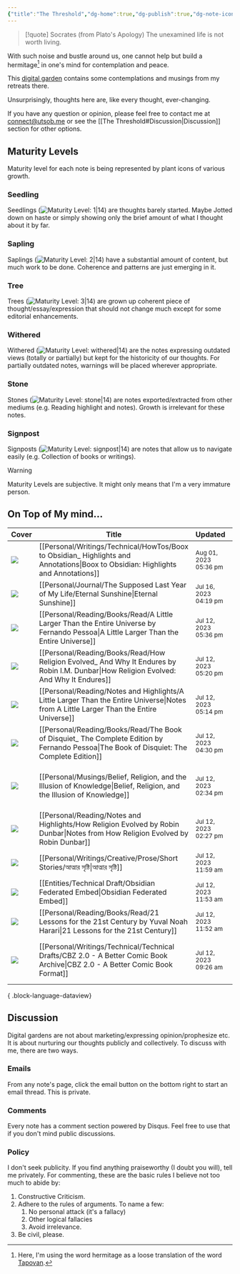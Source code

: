 ```yaml
---
{"title":"The Threshold","dg-home":true,"dg-publish":true,"dg-note-icon":"signpost","dg-pinned":true,"dg-hide-in-graph":true,"cssClasses":["cards","cards-cols-3","cards-cover","cards-cover-no-border","cards-title-hide-icons"],"dg-metatags":{"description":"Utsob's Digital Garden","og:description":"Utsob's Digital Garden"},"created":"2023-01-02T21:30:15+06:00","updated":"2023-06-25T16:59:25+06:00","permalink":"/the-threshold/","metatags":{"description":"Utsob's Digital Garden","og:description":"Utsob's Digital Garden"},"hideInGraph":true,"pinned":true,"contentClasses":"cards cards-cols-3 cards-cover cards-cover-no-border cards-title-hide-icons","tags":["gardenEntry"],"dgPassFrontmatter":true,"noteIcon":"signpost"}
---
```


> [!quote] Socrates (from Plato's Apology)
> The unexamined life is not worth living.

With such noise and bustle around us, one cannot help but build a hermitage[^1] in one's mind for contemplation and peace.

This [digital garden](https://cagrimmett.com/notes/2020/11/08/what-are-digital-gardens/) contains some contemplations and musings from my retreats there.

Unsurprisingly, thoughts here are, like every thought, ever-changing.

If you have any question or opinion, please feel free to contact me at [connect@utsob.me](mailto:connect@utsob.me) or see the [[The Threshold#Discussion\|Discussion]] section for other options.

## Maturity Levels
Maturity level for each note is being represented by plant icons of various growth.

### Seedling
Seedlings (![Maturity Level: 1|14](https://hermitage.utsob.me/img/tree-1.svg)) are thoughts barely started. Maybe Jotted down on haste or simply showing only the brief amount of what I thought about it by far.

### Sapling
Saplings (![Maturity Level: 2|14](https://hermitage.utsob.me/img/tree-2.svg)) have a substantial amount of content, but much work to be done. Coherence and patterns are just emerging in it.

### Tree
Trees (![Maturity Level: 3|14](https://hermitage.utsob.me/img/tree-3.svg)) are grown up coherent piece of thought/essay/expression that should not change much except for some editorial enhancements.

### Withered
Withered (![Maturity Level: withered|14](https://hermitage.utsob.me/img/withered.svg)) are the notes expressing outdated views (totally or partially) but kept for the historicity of our thoughts. For partially outdated notes, warnings will be placed wherever appropriate.

### Stone
Stones (![Maturity Level: stone|14](https://hermitage.utsob.me/img/stone.svg)) are notes exported/extracted from other mediums (e.g. Reading highlight and notes). Growth is irrelevant for these notes.

### Signpost
Signposts (![Maturity Level: signpost|14](https://hermitage.utsob.me/img/signpost.svg)) are notes that allow us to navigate easily (e.g. Collection of books or writings).

> [!Warning] 
> Maturity Levels are subjective. It might only means that I'm a very immature person.


## On Top of My mind…
| Cover                                                            | Title                                                                                                                                        | Updated                                                              | Created                                                             | Tags                                              | Inset                                                                                                                                         |
| ---------------------------------------------------------------- | -------------------------------------------------------------------------------------------------------------------------------------------- | -------------------------------------------------------------------- | ------------------------------------------------------------------- | ------------------------------------------------- | --------------------------------------------------------------------------------------------------------------------------------------------- |
| <img src='https://hermitage.utsob.me/img/2-cover-card.jpg'/>     | [[Personal/Writings/Technical/HowTos/Boox to Obsidian_ Highlights and Annotations\|Boox to Obsidian: Highlights and Annotations]]         | <i icon-name=calendar-clock></i><small>Aug 01, 2023 05:36 pm</small> | <i icon-name=calendar-plus></i><small>Aug 01, 2023 01:46 pm</small> | #obsidian #boox #neoreader #how-to                | <img class=inset-cover src=''/>                                                                                                               |
| <img src='https://hermitage.utsob.me/img/3-cover-card.jpg'/>     | [[Personal/Journal/The Supposed Last Year of My Life/Eternal Sunshine\|Eternal Sunshine]]                                                 | <i icon-name=calendar-clock></i><small>Jul 16, 2023 04:19 pm</small> | <i icon-name=calendar-plus></i><small>May 17, 2023 02:47 am</small> | #life #memory #epiphany                           | <img class=inset-cover src=''/>                                                                                                               |
| <img src='https://hermitage.utsob.me/img/2-cover-card.jpg'/>     | [[Personal/Reading/Books/Read/A Little Larger Than the Entire Universe by Fernando Pessoa\|A Little Larger Than the Entire Universe]]     | <i icon-name=calendar-clock></i><small>Jul 12, 2023 05:36 pm</small> | <i icon-name=calendar-plus></i><small>Jun 30, 2023 10:46 pm</small> | #book #Poetry                                     | <img class=inset-cover src='https://images-na.ssl-images-amazon.com/images/S/compressed.photo.goodreads.com/books/1469988212i/63116.jpg'/>    |
| <img src='https://hermitage.utsob.me/img/1-cover-card.jpg'/>     | [[Personal/Reading/Books/Read/How Religion Evolved_ And Why It Endures by Robin I.M. Dunbar\|How Religion Evolved: And Why It Endures]]   | <i icon-name=calendar-clock></i><small>Jul 12, 2023 05:20 pm</small> | <i icon-name=calendar-plus></i><small>May 15, 2022 12:00 am</small> | #book                                             | <img class=inset-cover src='https://images-na.ssl-images-amazon.com/images/S/compressed.photo.goodreads.com/books/1633159816i/57001983.jpg'/> |
| <img src='https://hermitage.utsob.me/img/stone-cover-card.jpg'/> | [[Personal/Reading/Notes and Highlights/A Little Larger Than the Entire Universe\|Notes from A Little Larger Than the Entire Universe]]   | <i icon-name=calendar-clock></i><small>Jul 12, 2023 05:14 pm</small> | <i icon-name=calendar-plus></i><small>Jul 07, 2023 07:45 pm</small> | #reading-notes                                    | <img class=inset-cover src=''/>                                                                                                               |
| <img src='https://hermitage.utsob.me/img/3-cover-card.jpg'/>     | [[Personal/Reading/Books/Read/The Book of Disquiet_ The Complete Edition by Fernando Pessoa\|The Book of Disquiet: The Complete Edition]] | <i icon-name=calendar-clock></i><small>Jul 12, 2023 04:30 pm</small> | <i icon-name=calendar-plus></i><small>Mar 04, 2020 12:00 am</small> |                                                   | <img class=inset-cover src='https://images-na.ssl-images-amazon.com/images/S/compressed.photo.goodreads.com/books/1591219012i/40881621.jpg'/> |
| <img src='https://hermitage.utsob.me/img/2-cover-card.jpg'/>     | [[Personal/Musings/Belief, Religion, and the Illusion of Knowledge\|Belief, Religion, and the Illusion of Knowledge]]                     | <i icon-name=calendar-clock></i><small>Jul 12, 2023 02:34 pm</small> | <i icon-name=calendar-plus></i><small>Dec 08, 2018 07:13 am</small> | #beliefs #philosophy #society #thoughts #religion | <img class=inset-cover src=''/>                                                                                                               |
| <img src='https://hermitage.utsob.me/img/stone-cover-card.jpg'/> | [[Personal/Reading/Notes and Highlights/How Religion Evolved by Robin Dunbar\|Notes from How Religion Evolved by Robin Dunbar]]           | <i icon-name=calendar-clock></i><small>Jul 12, 2023 02:27 pm</small> | <i icon-name=calendar-plus></i><small>Apr 15, 2023 12:02 am</small> | #reading-notes                                    | <img class=inset-cover src=''/>                                                                                                               |
| <img src='https://hermitage.utsob.me/img/3-cover-card.jpg'/>     | [[Personal/Writings/Creative/Prose/Short Stories/আত্মার সৃষ্টি\|আত্মার সৃষ্টি]]                                                           | <i icon-name=calendar-clock></i><small>Jul 12, 2023 11:59 am</small> | <i icon-name=calendar-plus></i><small>Apr 12, 2020 05:30 pm</small> | #short #story #গোলগল্প                            | <img class=inset-cover src=''/>                                                                                                               |
| <img src='https://hermitage.utsob.me/img/2-cover-card.jpg'/>     | [[Entities/Technical Draft/Obsidian Federated Embed\|Obsidian Federated Embed]]                                                           | <i icon-name=calendar-clock></i><small>Jul 12, 2023 11:53 am</small> | <i icon-name=calendar-plus></i><small>Jan 31, 2023 08:53 pm</small> | #technical-draft                                  | <img class=inset-cover src=''/>                                                                                                               |
| <img src='https://hermitage.utsob.me/img/1-cover-card.jpg'/>     | [[Personal/Reading/Books/Read/21 Lessons for the 21st Century by Yuval Noah Harari\|21 Lessons for the 21st Century]]                     | <i icon-name=calendar-clock></i><small>Jul 12, 2023 11:52 am</small> | <i icon-name=calendar-plus></i><small>Oct 27, 2018 12:00 am</small> | #history #pop                                     | <img class=inset-cover src='https://images-na.ssl-images-amazon.com/images/S/compressed.photo.goodreads.com/books/1564577305i/38820046.jpg'/> |
| <img src='https://hermitage.utsob.me/img/1-cover-card.jpg'/>     | [[Personal/Writings/Technical/Technical Drafts/CBZ 2.0 - A Better Comic Book Archive\|CBZ 2.0 - A Better Comic Book Format]]              | <i icon-name=calendar-clock></i><small>Jul 12, 2023 09:26 am</small> | <i icon-name=calendar-plus></i><small>Apr 25, 2023 09:32 am</small> | #techincal-draft #ebook #comic-book               | <img class=inset-cover src=''/>                                                                                                               |

{ .block-language-dataview}
## Discussion
Digital gardens are not about marketing/expressing opinion/prophesize etc. It is about nurturing our thoughts publicly and collectively. To discuss with me, there are two ways.

### Emails
From any note's page, click the email button on the bottom right to start an email thread. This is private.

### Comments
Every note has a comment section powered by Disqus. Feel free to use that if you don't mind public discussions.

### Policy
I don't seek publicity. If you find anything praiseworthy (I doubt you will), tell me privately. For commenting, these are the basic rules I believe not too much to abide by:
1. Constructive Criticism.
2. Adhere to the rules of arguments. To name a few:
    1. No personal attack (it's a fallacy)
    2. Other logical fallacies
    3. Avoid irrelevance.
3. Be civil, please.

[^1]: Here, I'm using the word hermitage as a loose translation of the word [Tapovan](https://en.wikipedia.org/wiki/Tapovan).